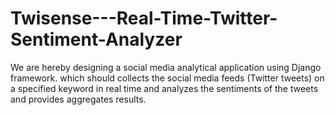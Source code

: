 # Twisense---Real-Time-Twitter-Sentiment-Analyzer
We are hereby designing a social media analytical application using Django framework. which should collects the social media feeds (Twitter tweets) on a specified keyword in real time and analyzes the sentiments of the tweets and provides aggregates results.
